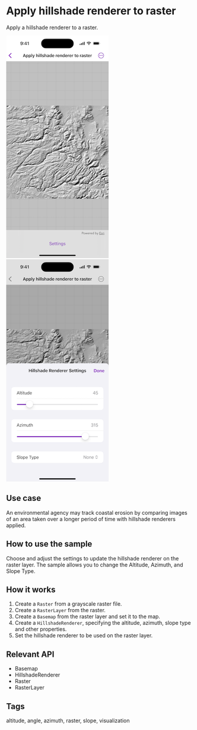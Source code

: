 # Apply hillshade renderer to raster

Apply a hillshade renderer to a raster.

![Image of Apply hillshade renderer to raster sample](apply-hillshade-renderer-to-raster.png)
![Image of Apply hillshade renderer to raster sample settings](apply-hillshade-renderer-to-raster-settings.png)

## Use case

An environmental agency may track coastal erosion by comparing images of an area taken over a longer period of time with hillshade renderers applied.

## How to use the sample

Choose and adjust the settings to update the hillshade renderer on the raster layer. The sample allows you to change the Altitude, Azimuth, and Slope Type.

## How it works

1. Create a `Raster` from a grayscale raster file.
2. Create a `RasterLayer` from the raster.
3. Create a `Basemap` from the raster layer and set it to the map.
4. Create a `HillshadeRenderer`, specifying the altitude, azimuth, slope type and other properties.
5. Set the hillshade renderer to be used on the raster layer.

## Relevant API

* Basemap
* HillshadeRenderer
* Raster
* RasterLayer

## Tags

altitude, angle, azimuth, raster, slope, visualization
